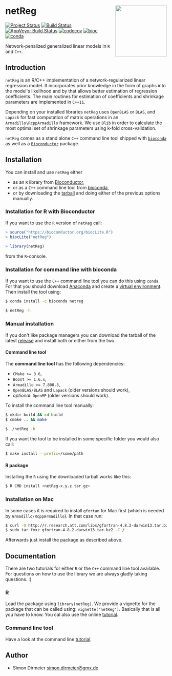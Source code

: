 # netReg <img src="https://cdn.rawgit.com/dirmeier/netReg/7b8e31e0/_fig/sticker.svg" align="right" width="160px"/>

[![Project Status](http://www.repostatus.org/badges/latest/active.svg)](http://www.repostatus.org/#active)
[![Build Status](https://travis-ci.org/dirmeier/netReg.svg?branch=master)](https://travis-ci.org/dirmeier/netReg)
[![AppVeyor Build Status](https://ci.appveyor.com/api/projects/status/github/dirmeier/netReg?branch=master&svg=true)](https://ci.appveyor.com/project/dirmeier/netReg)
[![codecov](https://codecov.io/gh/dirmeier/netReg/branch/master/graph/badge.svg)](https://codecov.io/gh/dirmeier/netReg)
[![bioc](https://bioconductor.org/shields/years-in-bioc/netReg.svg)](https://bioconductor.org/packages/release/bioc/html/netReg.html)
[![conda](https://anaconda.org/bioconda/netreg/badges/installer/conda.svg)](https://anaconda.org/bioconda/netreg)

Network-penalized generalized linear models in `R` and `C++`.

## Introduction

`netReg` is an R/C++ implementation of a network-regularized linear regression model.
It incorporates prior knowledge in the form of graphs into the model's likelihood and by that allows better estimation of regression coefficients.
The main routines for estimation of coefficients and shrinkage parameters are implemented in `C++11`. 

Depending on your installed libraries `netReg` uses `OpenBLAS` or `BLAS`, and `Lapack` for fast computation of matrix operations in an `Armadillo\RcppArmadillo` framework. We use `Dlib` in order to calculate the most optimal set of shrinkage parameters using k-fold cross-validation.

`netReg` comes as a stand alone `C++` command line tool shipped with [`bioconda`](https://anaconda.org/bioconda/netreg) as well as a [`Bioconductor`](https://bioconductor.org/packages/release/bioc/html/netReg.html) package.

## Installation
 
You can install and use `netReg` either

* as an `R` library from [Bioconductor](https://bioconductor.org/packages/release/bioc/html/netReg.html),
* or as a `C++` command line tool from [bioconda](https://anaconda.org/bioconda/netreg),
* or by downloading the [tarball](https://github.com/dirmeier/netReg/releases) and doing either of the previous options manually.

### Installation for R with Bioconductor

If you want to use the `R` version of `netReg` call:

```r
> source("https://bioconductor.org/biocLite.R")
> biocLite("netReg")
  
> library(netReg)
```
 
from the `R`-console. 

### Installation for command line with bioconda

If you want to use the `C++` command line tool you can do this using `conda`. 
For that you should download [Anaconda](https://www.continuum.io/downloads) and create a [virtual environment](https://conda.io/docs/using/envs.html).
Then install the tool using:

```sh
$ conda install -c bioconda netreg
  
$ netReg -h
```

### Manual installation

If you don't like package managers you can download the tarball of the latest [release](https://github.com/dirmeier/netReg/releases/tag/v1.0.0) and install both or either from the two.

#### Command line tool

The **command line tool** has the following dependencies:

* `CMake >= 3.6`,
* `Boost >= 1.6.x`,
* `Armadillo >= 7.800.3`,
* `OpenBLAS/BLAS` and `Lapack` (older versions should work),
* *optional*: `OpenMP` (older versions should work).

To install the command line tool manually:

```sh
$ mkdir build && cd build
$ cmake .. && make
  
$ ./netReg -h
```

If you want the tool to be installed in some specific folder you would also call:

```sh
$ make install --prefix=/some/path
```

#### R package

Installing the `R` using the downloaded tarball works like this:

```bash
$ R CMD install <netReg-x.y.z.tar.gz>
```

### Installation on Mac

In some cases it is required to install `gfortan` for Mac first (which is needed by `Armadillo/RcppArmadillo`). In that case run:

```sh
$ curl -O http://r.research.att.com/libs/gfortran-4.8.2-darwin13.tar.bz2
$ sudo tar fvxz gfortran-4.8.2-darwin13.tar.bz2 -C /
```

Afterwards just install the package as described above.

## Documentation

There are two tutorials for either `R` or the `C++` command line tool available.
For questions on how to use the library we are always gladly taking questions. :)

### R

Load the package using `library(netReg)`. 
We provide a vignette for the package that can be called using: `vignette("netReg")`. Basically that is all you have to know. You cal also use the online [tutorial](https://dirmeier.github.io/netReg/articles/netReg_R.html).

### Command line tool

Have a look at the command line [tutorial](https://dirmeier.github.io/netReg/articles/netReg_commandline.html).

## Author

* Simon Dirmeier <a href="mailto:simon.dirmeier@gmx.de">simon.dirmeier@gmx.de</a>
